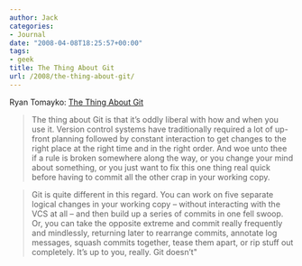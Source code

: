 ```yaml
---
author: Jack
categories:
- Journal
date: "2008-04-08T18:25:57+00:00"
tags:
- geek
title: The Thing About Git
url: /2008/the-thing-about-git/
---
```


Ryan Tomayko: [The Thing About Git][1]

> The thing about Git is that it’s oddly liberal with how and when you use it. Version control systems have traditionally required a lot of up-front planning followed by constant interaction to get changes to the right place at the right time and in the right order. And woe unto thee if a rule is broken somewhere along the way, or you change your mind about something, or you just want to fix this one thing real quick before having to commit all the other crap in your working copy.

> Git is quite different in this regard. You can work on five separate logical changes in your working copy – without interacting with the <span class="caps">VCS</span> at all – and then build up a series of commits in one fell swoop. Or, you can take the opposite extreme and commit really frequently and mindlessly, returning later to rearrange commits, annotate log messages, squash commits together, tease them apart, or rip stuff out completely. It’s up to you, really. Git doesn’t"</p>

 [1]: http://tomayko.com/writings/the-thing-about-git